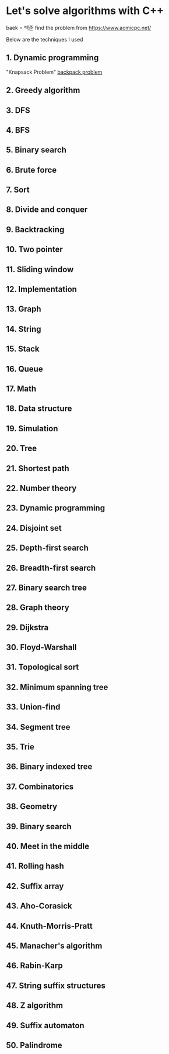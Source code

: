 # Let's solve algorithms with C++
baek = 백준 
find the problem from https://www.acmicpc.net/

Below are the techniques I used


## 1. Dynamic programming
"Knapsack Problem"
[backpack problem](/baek12865.cpp)
## 2. Greedy algorithm
## 3. DFS
## 4. BFS
## 5. Binary search
## 6. Brute force
## 7. Sort
## 8. Divide and conquer
## 9. Backtracking
## 10. Two pointer
## 11. Sliding window
## 12. Implementation
## 13. Graph
## 14. String
## 15. Stack
## 16. Queue
## 17. Math
## 18. Data structure
## 19. Simulation
## 20. Tree
## 21. Shortest path
## 22. Number theory
## 23. Dynamic programming
## 24. Disjoint set
## 25. Depth-first search
## 26. Breadth-first search
## 27. Binary search tree
## 28. Graph theory
## 29. Dijkstra
## 30. Floyd-Warshall
## 31. Topological sort
## 32. Minimum spanning tree
## 33. Union-find
## 34. Segment tree
## 35. Trie
## 36. Binary indexed tree
## 37. Combinatorics
## 38. Geometry
## 39. Binary search
## 40. Meet in the middle
## 41. Rolling hash
## 42. Suffix array
## 43. Aho-Corasick
## 44. Knuth-Morris-Pratt
## 45. Manacher's algorithm
## 46. Rabin-Karp
## 47. String suffix structures
## 48. Z algorithm
## 49. Suffix automaton
## 50. Palindrome